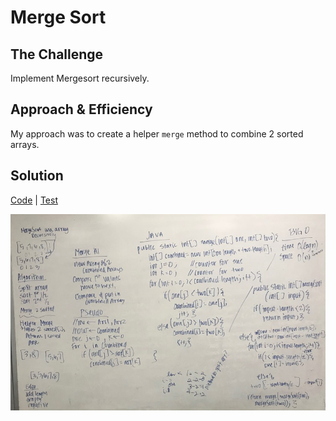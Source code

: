 # Merge Sort
## The Challenge
Implement Mergesort recursively.

## Approach & Efficiency
My approach was to create a helper `merge` method to combine 2 sorted arrays.

## Solution
[Code]() | [Test]()

![White board of Solution](../assets/sorts_merge.JPG)